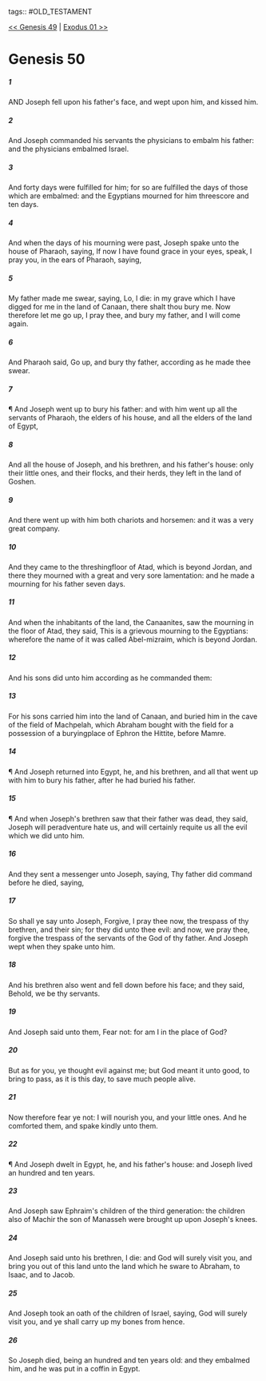 tags:: #OLD_TESTAMENT

[<< Genesis 49](OLD_TESTAMENT/01_Genesis/Genesis_49.md) | [Exodus 01 >>](OLD_TESTAMENT/02_Exodus/Exodus_01.md)

# Genesis 50

##### 1

AND Joseph fell upon his father's face, and wept upon him, and kissed him.

##### 2

And Joseph commanded his servants the physicians to embalm his father: and the physicians embalmed Israel.

##### 3

And forty days were fulfilled for him; for so are fulfilled the days of those which are embalmed: and the Egyptians mourned for him threescore and ten days.

##### 4

And when the days of his mourning were past, Joseph spake unto the house of Pharaoh, saying, If now I have found grace in your eyes, speak, I pray you, in the ears of Pharaoh, saying,

##### 5

My father made me swear, saying, Lo, I die: in my grave which I have digged for me in the land of Canaan, there shalt thou bury me. Now therefore let me go up, I pray thee, and bury my father, and I will come again.

##### 6

And Pharaoh said, Go up, and bury thy father, according as he made thee swear.

##### 7

¶ And Joseph went up to bury his father: and with him went up all the servants of Pharaoh, the elders of his house, and all the elders of the land of Egypt,

##### 8

And all the house of Joseph, and his brethren, and his father's house: only their little ones, and their flocks, and their herds, they left in the land of Goshen.

##### 9

And there went up with him both chariots and horsemen: and it was a very great company.

##### 10

And they came to the threshingfloor of Atad, which is beyond Jordan, and there they mourned with a great and very sore lamentation: and he made a mourning for his father seven days.

##### 11

And when the inhabitants of the land, the Canaanites, saw the mourning in the floor of Atad, they said, This is a grievous mourning to the Egyptians: wherefore the name of it was called Abel-mizraim, which is beyond Jordan.

##### 12

And his sons did unto him according as he commanded them:

##### 13

For his sons carried him into the land of Canaan, and buried him in the cave of the field of Machpelah, which Abraham bought with the field for a possession of a buryingplace of Ephron the Hittite, before Mamre.

##### 14

¶ And Joseph returned into Egypt, he, and his brethren, and all that went up with him to bury his father, after he had buried his father.

##### 15

¶ And when Joseph's brethren saw that their father was dead, they said, Joseph will peradventure hate us, and will certainly requite us all the evil which we did unto him.

##### 16

And they sent a messenger unto Joseph, saying, Thy father did command before he died, saying,

##### 17

So shall ye say unto Joseph, Forgive, I pray thee now, the trespass of thy brethren, and their sin; for they did unto thee evil: and now, we pray thee, forgive the trespass of the servants of the God of thy father. And Joseph wept when they spake unto him.

##### 18

And his brethren also went and fell down before his face; and they said, Behold, we be thy servants.

##### 19

And Joseph said unto them, Fear not: for am I in the place of God?

##### 20

But as for you, ye thought evil against me; but God meant it unto good, to bring to pass, as it is this day, to save much people alive.

##### 21

Now therefore fear ye not: I will nourish you, and your little ones. And he comforted them, and spake kindly unto them.

##### 22

¶ And Joseph dwelt in Egypt, he, and his father's house: and Joseph lived an hundred and ten years.

##### 23

And Joseph saw Ephraim's children of the third generation: the children also of Machir the son of Manasseh were brought up upon Joseph's knees.

##### 24

And Joseph said unto his brethren, I die: and God will surely visit you, and bring you out of this land unto the land which he sware to Abraham, to Isaac, and to Jacob.

##### 25

And Joseph took an oath of the children of Israel, saying, God will surely visit you, and ye shall carry up my bones from hence.

##### 26

So Joseph died, being an hundred and ten years old: and they embalmed him, and he was put in a coffin in Egypt.

